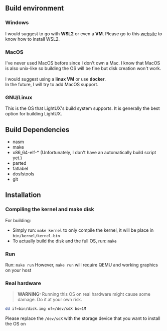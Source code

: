 ## Build environment
### Windows
I would suggest to go with **WSL2** or even a **VM**. Please go to this [website](https://learn.microsoft.com/en-us/windows/wsl/install) to know how to install WSL2. <br>

### MacOS
I've never used MacOS before since I don't own a Mac. I know that MacOS is also unix-like so building the OS will be fine but disk creation won't work. <br> <br>
I would suggest using a **linux VM** or use **docker**. <br>
In the future, I will try to add MacOS support. <br>

### GNU/Linux
This is the OS that LightUX's build system supports. It is generally the best option for building LightUX. <br>

## Build Dependencies
- nasm
- make
- x86_64-elf-* (Unfortunately, I don't have an automatically build script yet.)
- parted
- fatlabel
- dosfstools
- git

## Installation
### Compiling the kernel and make disk
For building:
- Simply run: ``make kernel`` to only compile the kernel, it will be place in ``bin/kernel/kernel.bin``
- To actually build the disk and the full OS, run: ```make```
### Run
Run: ``make run``
However, ``make run`` will require QEMU and working graphics on your host

### Real hardware
> **WARNING:** Running this OS on real hardware might cause some damage. Do it at your own risk. <br>
``` sh
dd if=bin/disk.img of=/dev/sdX bs=1M
```

Please replace the ```/dev/sdX``` with the storage device that you want to install the OS on


